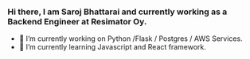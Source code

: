 ### Hi there, I am Saroj Bhattarai and currently working as a Backend Engineer at Resimator Oy.
- 🔭 I’m currently working on Python /Flask / Postgres / AWS Services.
- 🌱 I’m currently learning Javascript and React framework.



<!--
**thevirusx3/thevirusx3** is a ✨ _special_ ✨ repository because its `README.md` (this file) appears on your GitHub profile.

Here are some ideas to get you started:

- 🔭 I’m currently working on ...
- 🌱 I’m currently learning ...
- 👯 I’m looking to collaborate on ...
- 🤔 I’m looking for help with ...
- 💬 Ask me about ...
- 📫 How to reach me: ...
- 😄 Pronouns: ...
- ⚡ Fun fact: ...
-->

